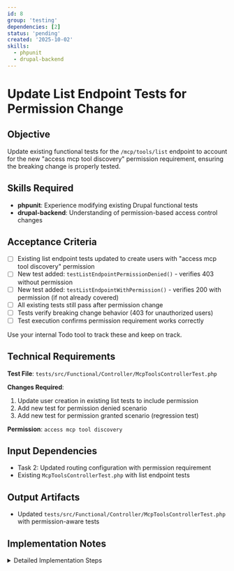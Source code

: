 ```yaml
---
id: 8
group: 'testing'
dependencies: [2]
status: 'pending'
created: '2025-10-02'
skills:
  - phpunit
  - drupal-backend
---
```


# Update List Endpoint Tests for Permission Change

## Objective

Update existing functional tests for the `/mcp/tools/list` endpoint to account for the new "access mcp tool discovery" permission requirement, ensuring the breaking change is properly tested.

## Skills Required

- **phpunit**: Experience modifying existing Drupal functional tests
- **drupal-backend**: Understanding of permission-based access control changes

## Acceptance Criteria

- [ ] Existing list endpoint tests updated to create users with "access mcp tool discovery" permission
- [ ] New test added: `testListEndpointPermissionDenied()` - verifies 403 without permission
- [ ] New test added: `testListEndpointWithPermission()` - verifies 200 with permission (if not already covered)
- [ ] All existing tests still pass after permission change
- [ ] Tests verify breaking change behavior (403 for unauthorized users)
- [ ] Test execution confirms permission requirement works correctly

Use your internal Todo tool to track these and keep on track.

## Technical Requirements

**Test File**: `tests/src/Functional/Controller/McpToolsControllerTest.php`

**Changes Required**:

1. Update user creation in existing list tests to include permission
2. Add new test for permission denied scenario
3. Add new test for permission granted scenario (regression test)

**Permission**: `access mcp tool discovery`

## Input Dependencies

- Task 2: Updated routing configuration with permission requirement
- Existing `McpToolsControllerTest.php` with list endpoint tests

## Output Artifacts

- Updated `tests/src/Functional/Controller/McpToolsControllerTest.php` with permission-aware tests

## Implementation Notes

<details>
<summary>Detailed Implementation Steps</summary>

**IMPORTANT**: Copy this guideline into your implementation:

## Meaningful Test Strategy Guidelines

Your critical mantra: "write a few tests, mostly integration".

**Focus**: Test the breaking change - permission requirement for list endpoint. This is custom business logic that needs verification.

---

1. **Review existing list endpoint tests**:
   - Location: `/var/www/html/web/modules/contrib/jsonrpc_mcp/tests/src/Functional/Controller/McpToolsControllerTest.php`
   - Find all tests that call `/mcp/tools/list`
   - Identify user creation patterns

2. **Update existing tests to grant permission**:

   ```php
   // OLD (if exists):
   $user = $this->drupalCreateUser([]);

   // NEW:
   $user = $this->drupalCreateUser(['access mcp tool discovery']);
   ```

   Update ALL existing list endpoint tests to include the permission in user creation.

3. **Add test for permission denied**:

   ```php
   /**
    * Tests list endpoint returns 403 without permission.
    *
    * This is a regression test for the breaking change that added
    * permission requirement to the list endpoint.
    */
   public function testListEndpointPermissionDenied() {
     // Create user WITHOUT the new permission.
     $user = $this->drupalCreateUser([]);
     $this->drupalLogin($user);

     // Attempt to access list endpoint.
     $this->drupalGet('/mcp/tools/list');

     // Should return 403 Forbidden.
     $this->assertSession()->statusCodeEquals(403);
   }
   ```

4. **Add test for permission granted (if not already covered)**:

   ```php
   /**
    * Tests list endpoint returns 200 with proper permission.
    *
    * Verifies the "access mcp tool discovery" permission grants access.
    */
   public function testListEndpointWithPermission() {
     // Create user WITH the new permission.
     $user = $this->drupalCreateUser(['access mcp tool discovery']);
     $this->drupalLogin($user);

     // Access list endpoint.
     $this->drupalGet('/mcp/tools/list');

     // Should return 200 OK.
     $this->assertSession()->statusCodeEquals(200);

     // Should return valid JSON response.
     $response = json_decode($this->getSession()->getPage()->getContent(), TRUE);
     $this->assertArrayHasKey('tools', $response);
     $this->assertIsArray($response['tools']);
   }
   ```

5. **Identify all tests to update**:
   - Search for tests containing `/mcp/tools/list`
   - Search for `drupalCreateUser()` calls before list endpoint access
   - Common test names: `testList*`, `testToolsList*`, `testDiscovery*`

6. **Pattern for updates**:

   ```php
   // Before permission change:
   public function testListEndpoint() {
     $user = $this->drupalCreateUser([]);  // ← UPDATE THIS
     $this->drupalLogin($user);
     $this->drupalGet('/mcp/tools/list');
     // assertions...
   }

   // After permission change:
   public function testListEndpoint() {
     $user = $this->drupalCreateUser(['access mcp tool discovery']);  // ← UPDATED
     $this->drupalLogin($user);
     $this->drupalGet('/mcp/tools/list');
     // assertions...
   }
   ```

7. **Verify test isolation**:
   - Each test should create its own user
   - Don't rely on shared user fixtures that might not have the permission
   - Ensure setUp() methods create users with appropriate permissions

8. **Test the breaking change**:
   - The new `testListEndpointPermissionDenied()` test specifically verifies the breaking change
   - This documents the new behavior for developers upgrading the module
   - If this test fails, the permission system isn't working

9. **Run updated tests**:

   ```bash
   # Run all jsonrpc_mcp tests
   vendor/bin/phpunit --group jsonrpc_mcp

   # Run only list endpoint tests
   vendor/bin/phpunit --filter testList tests/src/Functional/Controller/McpToolsControllerTest.php
   ```

10. **Expected test outcomes**:
    - All existing tests should still pass (with permission added)
    - New permission denied test should pass (returns 403)
    - New permission granted test should pass (returns 200)

11. **Documentation of breaking change**:
    - These test changes document the breaking change in code
    - The permission denied test serves as regression protection
    - Module upgraders will see test failures if they don't understand the change

12. **Common pitfalls**:
    - Forgetting to update a test that uses list endpoint
    - Not creating explicit permission denied test
    - Assuming anonymous users can access (they can't - need permission)
    - Not testing the specific permission name (typos in permission string)

13. **Minimal test coverage**: - Don't create extensive permission matrix tests - Focus on: denied (no permission), granted (with permission) - Existing list functionality tests remain unchanged (just add permission) - This is sufficient to verify the breaking change works correctly
</details>
